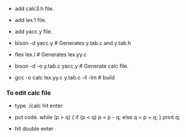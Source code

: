 - add calc3.h file.
- add lex.1 file.
- add yacc.y file.

- bison -d yacc.y      # Generates y.tab.c and y.tab.h
- flex lex.l           # Generates lex.yy.c

- bison -d -o y.tab.c yacc.y        # Generate calc file.

- gcc -o calc lex.yy.c y.tab.c -ll -lm      # build

### To edit calc file
  - type ./calc hit enter
  - put code.
          while (p > q) {
              if (p < q)
                  p = p - q;
              else
                  q = p + q;
          }
          print q;
  
  - hit double enter




